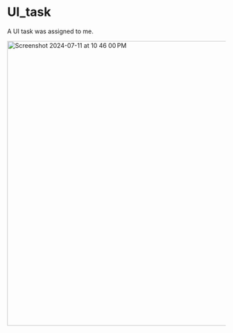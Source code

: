 # UI_task

A UI task was assigned to me. 


<img width="658" alt="Screenshot 2024-07-11 at 10 46 00 PM" src="https://github.com/user-attachments/assets/ff80e8ca-7c09-46e0-acc3-438cc638995e">
